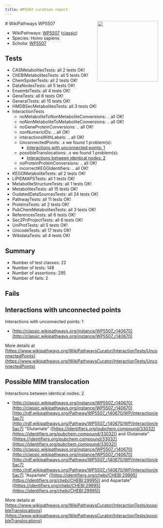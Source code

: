 ```yaml
---
title: WP5507 curation report
---
```


<img style="float: right; width: 200px" src="https://upload.wikimedia.org/wikipedia/commons/thumb/8/83/Wplogo_with_text_500.png/640px-Wplogo_with_text_500.png" />
# WikiPathways WP5507

* WikiPathways: [WP5507](https://wikipathways.org/pathways/WP5507) ([classic](https://classic.wikipathways.org/instance/WP5507))
* Species: Homo sapiens
* Scholia: [WP5507](https://scholia.toolforge.org/wikipathways/WP5507)
## Tests
* CASMetabolitesTests: all 2 tests OK!
* ChEBIMetabolitesTests: all 5 tests OK!
* ChemSpiderTests: all 2 tests OK!
* DataNodesTests: all 5 tests OK!
* EnsemblTests: all 4 tests OK!
* GeneTests: all 6 tests OK!
* GeneralTests: all 15 tests OK!
* HMDBSecMetabolitesTests: all 3 tests OK!
* InteractionTests
    * noMetaboliteToNonMetaboliteConversions: .. all OK!
    * noNonMetaboliteToMetaboliteConversions: .. all OK!
    * noGeneProteinConversions: .. all OK!
    * nonNumericIDs: .. all OK!
    * interactionsWithLabels: .. all OK!
    * UnconnectedPoints: .x we found 1 problem(s):
        * [Interactions with unconnected points: 1](#35a61ad9)
    * possibleTranslocations: .x we found 1 problem(s):
        * [Interactions between identical nodes: 2](#1c118207)
    * noProteinProteinConversions: .. all OK!
    * incorrectKEGGIdentifiers: .. all OK!
* KEGGMetaboliteTests: all 2 tests OK!
* LIPIDMAPSTests: all 1 tests OK!
* MetaboliteStructureTests: all 1 tests OK!
* MetabolitesTests: all 15 tests OK!
* OudatedDataSourcesTests: all 24 tests OK!
* PathwayTests: all 11 tests OK!
* ProteinsTests: all 2 tests OK!
* PubChemMetabolitesTests: all 3 tests OK!
* ReferencesTests: all 6 tests OK!
* Sec2PriProjectTests: all 6 tests OK!
* UniProtTests: all 5 tests OK!
* UnicodeTests: all 17 tests OK!
* WikidataTests: all 4 tests OK!


## Summary

* Number of test classes: 22
* Number of tests: 148
* Number of assertions: 295
* Number of fails: 2

## Fails

<a name="35a61ad9" />

## Interactions with unconnected points

Interactions with unconnected points: 1

* [http://classic.wikipathways.org/instance/WP5507_r140670](http://classic.wikipathways.org/instance/WP5507_r140670)


More details at [https://www.wikipathways.org/WikiPathwaysCurator/InteractionTests/UnconnectedPoints](https://www.wikipathways.org/WikiPathwaysCurator/InteractionTests/UnconnectedPoints)

<a name="1c118207" />

## Possible MIM translocation

Interactions between identical nodes: 2

* [http://classic.wikipathways.org/instance/WP5507_r140670](http://classic.wikipathways.org/instance/WP5507_r140670) [http://rdf.wikipathways.org/Pathway/WP5507_r140670/WP/Interaction/e5ac7](http://rdf.wikipathways.org/Pathway/WP5507_r140670/WP/Interaction/e5ac7) "Glutamate" ([https://identifiers.org/pubchem.compound/33032](https://identifiers.org/pubchem.compound/33032)) and 
Glutamate" ([https://identifiers.org/pubchem.compound/33032](https://identifiers.org/pubchem.compound/33032))
* [http://classic.wikipathways.org/instance/WP5507_r140670](http://classic.wikipathways.org/instance/WP5507_r140670) [http://rdf.wikipathways.org/Pathway/WP5507_r140670/WP/Interaction/e5ac7](http://rdf.wikipathways.org/Pathway/WP5507_r140670/WP/Interaction/e5ac7) "Aspartate" ([https://identifiers.org/chebi/CHEBI:29995](https://identifiers.org/chebi/CHEBI:29995)) and 
Aspartate" ([https://identifiers.org/chebi/CHEBI:29995](https://identifiers.org/chebi/CHEBI:29995))


More details at [https://www.wikipathways.org/WikiPathwaysCurator/InteractionTests/possibleTranslocations](https://www.wikipathways.org/WikiPathwaysCurator/InteractionTests/possibleTranslocations)

